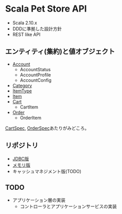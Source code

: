 # Scala Pet Store API
- Scala 2.10.x
- DDDに準拠した設計方針
- REST like API

## エンティティ(集約)と値オブジェクト
- [Account](https://github.com/j5ik2o/spetstore/blob/master/src/main/scala/com/j5ik2o/spetstore/domain/account/Account.scala)
    - AccountStatus
    - AccountProfile
    - AccountConfig
- [Category](https://github.com/j5ik2o/spetstore/blob/master/src/main/scala/com/j5ik2o/spetstore/domain/item/Category.scala)
- [ItemType](https://github.com/j5ik2o/spetstore/blob/master/src/main/scala/com/j5ik2o/spetstore/domain/item/ItemType.scala)
- [Item](https://github.com/j5ik2o/spetstore/blob/master/src/main/scala/com/j5ik2o/spetstore/domain/item/Item.scala)
- [Cart](https://github.com/j5ik2o/spetstore/blob/master/src/main/scala/com/j5ik2o/spetstore/domain/purchase/Cart.scala)
    - CartItem
- [Order](https://github.com/j5ik2o/spetstore/blob/master/src/main/scala/com/j5ik2o/spetstore/domain/purchase/Order.scala)
    - OrderItem

[CartSpec](https://github.com/j5ik2o/spetstore/blob/master/src/test/scala/com/j5ik2o/spetstore/domain/purchase/CartSpec.scala), [OrderSpec](https://github.com/j5ik2o/spetstore/blob/master/src/test/scala/com/j5ik2o/spetstore/domain/purchase/OrderSpec.scala)あたりがみどころ。

## リポジトリ
- [JDBC版](https://github.com/j5ik2o/spetstore/blob/master/src/main/scala/com/j5ik2o/spetstore/infrastructure/support/RepositoryOnJDBC.scala)
- [メモリ版](https://github.com/j5ik2o/spetstore/blob/master/src/main/scala/com/j5ik2o/spetstore/infrastructure/support/RepositoryOnMemory.scala)
- キャッシュマネジメント版(TODO)

## TODO
- アプリケーション層の実装
    - コントローラとアプリケーションサービスの実装
